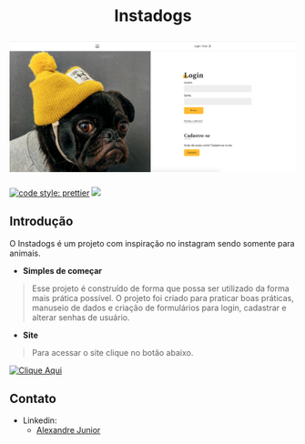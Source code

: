 <h1 align="center">
  <p align="center">Instadogs</p>
  <a href="https://instadogs-ajr.netlify.app/"><img src="./src/assets/readme.png" alt="HashtagFinder"></a>
</h1>

<p align="center">

<a href= "https://github.com/prettier/prettier"><img alt="code style: prettier" src="https://img.shields.io/badge/code_style-prettier-ff69b4.svg"></a>
<a href="#license"><img src="https://img.shields.io/github/license/sourcerer-io/hall-of-fame.svg?colorB=ff0000"></a>

</p>

## Introdução

O Instadogs é um projeto com inspiração no instagram sendo somente para animais.

- **Simples de começar**

> Esse projeto é construído de forma que possa ser utilizado da forma mais prática possível. O projeto foi criado para praticar boas práticas, manuseio de dados e criação de formulários para login, cadastrar e alterar senhas de usuário.

- **Site**

> Para acessar o site clique no botão abaixo.

<a href="https://instadogs-ajr.netlify.app/"><img src="https://www.netlify.com/img/deploy/button.svg" alt="Clique Aqui"></a>

## Contato

- Linkedin:
  - [Alexandre Junior](https://www.linkedin.com/in/alexandrejuniorc/)
